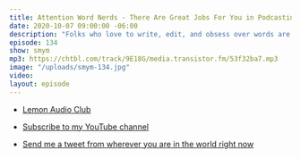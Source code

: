 ```yaml
---
title: Attention Word Nerds - There Are Great Jobs For You in Podcasting!
date: 2020-10-07 09:00:00 -06:00
description: "Folks who love to write, edit, and obsess over words are very much needed in podcasting. And maybe you don't see it, but I do. Let me encourage you to get involved even if you don't have a face (or voice) for audio."
episode: 134
show: smym
mp3: https://chtbl.com/track/9E18G/media.transistor.fm/53f32ba7.mp3
image: "/uploads/smym-134.jpg"
video: 
layout: episode
---
```


* [Lemon Audio Club](https://lemonaudio.club/)
* [Subscribe to my YouTube channel](https://www.youtube.com/c/lemonproductionsca)

* [Send me a tweet from wherever you are in the world right now](https://twitter.com/iChris)
